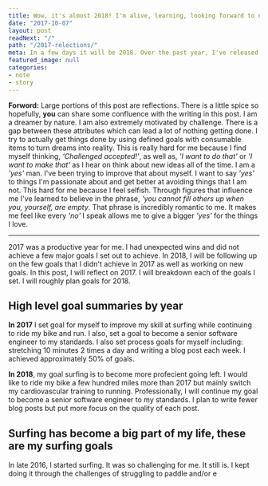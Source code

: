 ```yaml
---
title: Wow, it's almost 2018! I'm alive, learning, looking forward to next year and relecting back on the year past.
date: "2017-10-07"
layout: post
readNext: "/"
path: "/2017-relections/"
meta: In a few days it will be 2018. Over the past year, I've released open source products products that I'm proud of. I've begun my journey as a surfer. In 2018 I'm looking forward to improving as a surfer and continuing to hone my skill as a software engineer. 
featured_image: null
categories:
- note
- story
---
```


**Forword:** Large portions of this post are reflections. There is a little spice so hopefully, **you** can share some confluence with the writing in this post. I am a dreamer by nature. I am also extremely motivated by challenge. There is a gap between these attributes which can lead a lot of nothing getting done. I try to actually get things done by using defined goals with consumable items to turn dreams into reality. This is really hard for me because I find myself thinking, _'Challenged accepted!'_, as well as, _'I want to do that'_ or _'I want to make that'_ as I hear on think about new ideas all of the time. I am a _'yes'_ man. I've been trying to improve that about myself. I want to say _'yes'_ to things I'm passionate about and get better at avoiding things that I am not. This hard for me because I feel selfish. Through figures that influence me I've learned to believe in the phrase, _'you cannot fill others up when you, yourself, are empty_. That phrase is incredibly romantic to me. It makes me feel like every _'no'_ I speak allows me to give a bigger _'yes'_ for the things I love. 

---

2017 was a productive year for me. I had unexpected wins and did not achieve a few major goals I set out to achieve. In 2018, I will be following up on the few goals that I didn't achieve in 2017 as well as working on new goals. In this post, I will reflect on 2017. I will breakdown each of the goals I set. I will roughly plan goals for 2018. 

## High level goal summaries by year

**In 2017** I set goal for myself to improve my skill at surfing while continuing to ride my bike and run. I also, set a goal to become a senior software engineer to my standards. I also set process goals for myself including: stretching 10 minutes 2 times a day and writing a blog post each week. I achieved approximately 50% of goals. 

**In 2018**, my goal surfing is to become more profecient going left. I would like to ride my bike a few hundred miles more than 2017 but mainly switch my cardiovascular training to running. Professionally, I will continue my goal to become a senior software engineer to my standards. I plan to write fewer blog posts but put more focus on the quality of each post. 

## Surfing has become a big part of my life, these are my surfing goals 

In late 2016, I started surfing. It was so challenging for me. It still is. I kept doing it through the challenges of struggling to paddle and/or e




